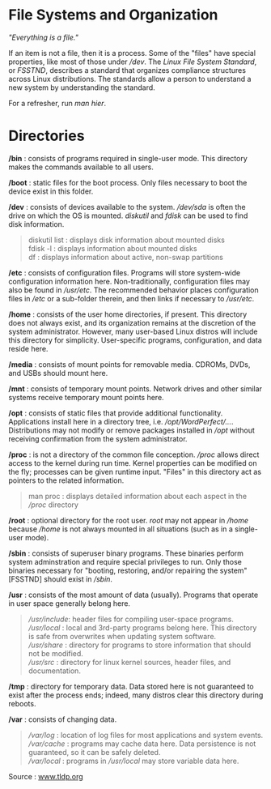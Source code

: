 <link rel="stylesheet" type="text/css" href="MD_styling.css" />

File Systems and Organization 
=============================

*"Everything is a file."*

If an item is not a file, then it is a process. Some of the "files" have special properties, like most of those under */dev*. The *Linux File System Standard*, or *FSSTND*, describes a standard that organizes compliance structures across Linux distributions. The standards allow a person to understand a new system by understanding the standard. 

For a refresher, run *man hier*.

# 

# Directories

**/bin**
:	consists of programs required in single-user mode. This directory makes the commands available to all users. 

**/boot**
:	static files for the boot process. Only files necessary to boot the device exist in this folder.

**/dev** 
:	consists of devices available to the system. */dev/sda* is often the drive on which the OS is mounted. *diskutil* and *fdisk* can be used to find disk information. 

> diskutil list 	: displays disk information about mounted disks  
> fdisk -l			: displays information about mounted disks  
> df				: displays information about active, non-swap partitions

**/etc**
:	consists of configuration files. Programs will store system-wide configuration information here. Non-traditionally, configuration files may also be found in */usr/etc*. The recommended behavior places configuration files in */etc* or a sub-folder therein, and then links if necessary to */usr/etc*.

**/home**
:	consists of the user home directories, if present. This directory does not always exist, and its organization remains at the discretion of the system administrator. However, many user-based Linux distros will include this directory for simplicity. User-specific programs, configuration, and data reside here. 

**/media**
:	consists of mount points for removable media. CDROMs, DVDs, and USBs should mount here. 

**/mnt**
:	consists of temporary mount points. Network drives and other similar systems receive temporary mount points here. 

**/opt**
:	consists of static files that provide additional functionality. Applications install here in a directory tree, i.e. */opt/WordPerfect/...*. Distributions may not modify or remove packages installed in */opt* without receiving confirmation from the system administrator.

**/proc**
:	is not a directory of the common file conception. */proc* allows direct access to the kernel during run time. Kernel properties can be modified on the fly; processes can be given runtime input. "Files" in this directory act as pointers to the related information. 

> man proc		:	displays detailed information about each aspect in the */proc* directory 

**/root**
:	optional directory for the root user. *root* may not appear in */home* because */home* is not always mounted in all situations (such as in a single-user mode).

**/sbin** 
:	consists of superuser binary programs. These binaries perform system adminstration and require special privileges to run. Only those binaries necessary for "booting, restoring, and/or repairing the system" [FSSTND] should exist in */sbin*.

**/usr**
:	consists of the most amount of data (usually). Programs that operate in user space generally belong here. 

> */usr/include*:	header files for compiling user-space programs.  
> */usr/local*	:	local and 3rd-party programs belong here. This directory is safe from overwrites when updating system software.  
> */usr/share*	:	directory for programs to store information that should not be modified.  
> */usr/src*	:	directory for linux kernel sources, header files, and documentation.

**/tmp**
:	directory for temporary data. Data stored here is not guaranteed to exist after the process ends; indeed, many distros clear this directory during reboots. 

**/var**
:	consists of changing data.

> */var/log*	:	location of log files for most applications and system events.  
> */var/cache*	:	programs may cache data here. Data persistence is not guaranteed, so it can be safely deleted.  
> */var/local*	:	programs in */usr/local* may store variable data here.

Source : www.tldp.org
